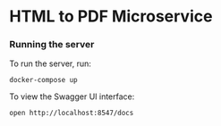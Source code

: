 # HTML to PDF Microservice

### Running the server
To run the server, run:

```
docker-compose up
```

To view the Swagger UI interface:

```
open http://localhost:8547/docs
```

